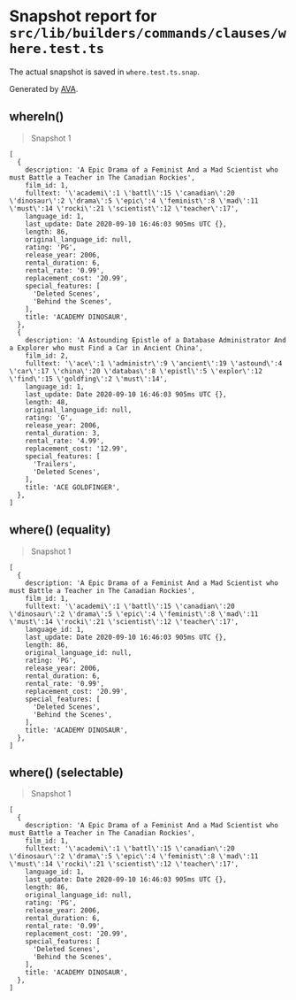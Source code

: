 # Snapshot report for `src/lib/builders/commands/clauses/where.test.ts`

The actual snapshot is saved in `where.test.ts.snap`.

Generated by [AVA](https://avajs.dev).

## whereIn()

> Snapshot 1

    [
      {
        description: 'A Epic Drama of a Feminist And a Mad Scientist who must Battle a Teacher in The Canadian Rockies',
        film_id: 1,
        fulltext: '\'academi\':1 \'battl\':15 \'canadian\':20 \'dinosaur\':2 \'drama\':5 \'epic\':4 \'feminist\':8 \'mad\':11 \'must\':14 \'rocki\':21 \'scientist\':12 \'teacher\':17',
        language_id: 1,
        last_update: Date 2020-09-10 16:46:03 905ms UTC {},
        length: 86,
        original_language_id: null,
        rating: 'PG',
        release_year: 2006,
        rental_duration: 6,
        rental_rate: '0.99',
        replacement_cost: '20.99',
        special_features: [
          'Deleted Scenes',
          'Behind the Scenes',
        ],
        title: 'ACADEMY DINOSAUR',
      },
      {
        description: 'A Astounding Epistle of a Database Administrator And a Explorer who must Find a Car in Ancient China',
        film_id: 2,
        fulltext: '\'ace\':1 \'administr\':9 \'ancient\':19 \'astound\':4 \'car\':17 \'china\':20 \'databas\':8 \'epistl\':5 \'explor\':12 \'find\':15 \'goldfing\':2 \'must\':14',
        language_id: 1,
        last_update: Date 2020-09-10 16:46:03 905ms UTC {},
        length: 48,
        original_language_id: null,
        rating: 'G',
        release_year: 2006,
        rental_duration: 3,
        rental_rate: '4.99',
        replacement_cost: '12.99',
        special_features: [
          'Trailers',
          'Deleted Scenes',
        ],
        title: 'ACE GOLDFINGER',
      },
    ]

## where() (equality)

> Snapshot 1

    [
      {
        description: 'A Epic Drama of a Feminist And a Mad Scientist who must Battle a Teacher in The Canadian Rockies',
        film_id: 1,
        fulltext: '\'academi\':1 \'battl\':15 \'canadian\':20 \'dinosaur\':2 \'drama\':5 \'epic\':4 \'feminist\':8 \'mad\':11 \'must\':14 \'rocki\':21 \'scientist\':12 \'teacher\':17',
        language_id: 1,
        last_update: Date 2020-09-10 16:46:03 905ms UTC {},
        length: 86,
        original_language_id: null,
        rating: 'PG',
        release_year: 2006,
        rental_duration: 6,
        rental_rate: '0.99',
        replacement_cost: '20.99',
        special_features: [
          'Deleted Scenes',
          'Behind the Scenes',
        ],
        title: 'ACADEMY DINOSAUR',
      },
    ]

## where() (selectable)

> Snapshot 1

    [
      {
        description: 'A Epic Drama of a Feminist And a Mad Scientist who must Battle a Teacher in The Canadian Rockies',
        film_id: 1,
        fulltext: '\'academi\':1 \'battl\':15 \'canadian\':20 \'dinosaur\':2 \'drama\':5 \'epic\':4 \'feminist\':8 \'mad\':11 \'must\':14 \'rocki\':21 \'scientist\':12 \'teacher\':17',
        language_id: 1,
        last_update: Date 2020-09-10 16:46:03 905ms UTC {},
        length: 86,
        original_language_id: null,
        rating: 'PG',
        release_year: 2006,
        rental_duration: 6,
        rental_rate: '0.99',
        replacement_cost: '20.99',
        special_features: [
          'Deleted Scenes',
          'Behind the Scenes',
        ],
        title: 'ACADEMY DINOSAUR',
      },
    ]
